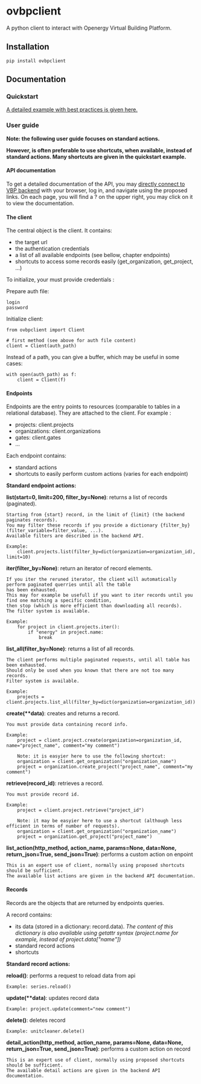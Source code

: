 # ovbpclient

A python client to interact with Openergy Virtual Building Platform.

## Installation

    pip install ovbpclient
    
## Documentation

### Quickstart

[A detailed example with best practices is given here.](doc-users.md)

### User guide

**Note: the following user guide focuses on standard actions.**

**However, is often preferable to use shortcuts, when available, instead of standard actions. Many shortcuts
are given in the quickstart example.**

#### API documentation

To get a detailed documentation of the API, you may [directly connect to VBP backend](https://data.openergy.fr/api/v2) with your browser, log in, and navigate 
using the proposed links. On each page, you will find a ? on the upper right, you may click on it to view 
the documentation.

#### The client

The central object is the client. It contains:
- the target url
- the authentication credentials
- a list of all available endpoints (see bellow, chapter endpoints)
- shortcuts to access some records easily (get_organization, get_project, ...)

To initialize, your must provide credentials :

Prepare auth file:
    
    login
    password

Initialize client:

    from ovbpclient import Client
    
    # first method (see above for auth file content)
    client = Client(auth_path)
    
Instead of a path, you can give a buffer, which may be useful in some cases:

    with open(auth_path) as f:
        client = Client(f)
    

#### Endpoints

Endpoints are the entry points to resources (comparable to tables in a relational database). They are attached to
the client. For example :
- projects: client.projects
- organizations: client.organizations
- gates: client.gates
- ...

Each endpoint contains:
- standard actions
- shortcuts to easily perform custom actions (varies for each endpoint)

**Standard endpoint actions:**

**list(start=0, limit=200, filter_by=None)**: returns a list of records (paginated).

    Starting from {start} record, in the limit of {limit} (the backend paginates records).
    You may filter these records if you provide a dictionary {filter_by} (filter_variable=filter_value, ...).
    Available filters are described in the backend API.
    
    Example:
        client.projects.list(filter_by=dict(organization=organization_id), limit=10)
    
**iter(filter_by=None)**: return an iterator of record elements.

    If you iter the reruned iterator, the client will automatically perform paginated querries until all the table 
    has been exhausted.
    This may for example be usefull if you want to iter records until you find one matching a specific condition, 
    then stop (which is more efficient than downloading all records).
    The filter system is available.
    
    Example:
        for project in client.projects.iter():
            if "energy" in project.name:
                break

**list_all(filter_by=None)**: returns a list of all records.

    The client performs multiple paginated requests, until all table has been exhausted.
    Should only be used when you known that there are not too many records.
    Filter system is available.
    
    Example:
        projects = client.projects.list_all(filter_by=dict(organization=organization_id))
    
**create(\*\*data)**: creates and returns a record.
    
    You must provide data containing record info.
    
    Example:
        project = client.project.create(organization=organization_id, name="project_name", comment="my comment")
        
        Note: it is easyier here to use the following shortcut:
        organization = client.get_organization("organization_name")
        project = organization.create_project("project_name", comment="my comment")
        
        
**retrieve(record_id)**: retrieves a record.

    You must provide record id.
    
    Example:
        project = client.project.retrieve("project_id")
        
        Note: it may be easyier here to use a shortcut (although less efficient in terms of number of requests).
        organization = client.get_organization("organization_name")
        project = organization.get_project("project_name")

**list_action(http_method, action_name, params=None, data=None, return_json=True, send_json=True)**: performs a custom action on enpoint

    This is an expert use of client, normally using proposed shortcuts should be sufficient.
    The available list actions are given in the backend API documentation.

#### Records

Records are the objects that are returned by endpoints queries.

A record contains:
- its data (stored in a dictionary: record.data). 
*The content of this dictionary is also available using getattr syntax (project.name for example, instead of project.data["name"])*
- standard record actions
- shortcuts


**Standard record actions:**

**reload()**: performs a request to reload data from api

    Example: series.reload()
    
    
**update(\*\*data)**: updates record data

    Example: project.update(comment="new comment")
    
**delete()**: deletes record

    Example: unitcleaner.delete()
    
**detail_action(http_method, action_name, params=None, data=None, return_json=True, send_json=True)**: 
performs a custom action on record

    This is an expert use of client, normally using proposed shortcuts should be sufficient.
    The available detail actions are given in the backend API documentation.
